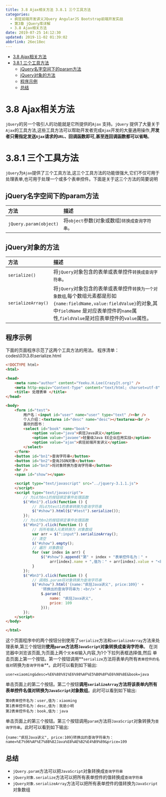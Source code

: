 ```yaml
---
title: 3.8 Ajax相关方法 3.8.1 三个工具方法
categories: 
  - 疯狂前端开发讲义JQuery AngularJS Bootstrap前端开发实战
  - 第3章 jQuery库详解
  - 3.8 Ajax相关方法
date: 2019-07-25 14:12:30
updated: 2019-11-02 01:39:02
abbrlink: 26ec18ec
---
```

- [3.8 Ajax相关方法](/ReadingNotes/26ec18ec/#3-8-Ajax相关方法)
- [3.8.1 三个工具方法](/ReadingNotes/26ec18ec/#3-8-1-三个工具方法)
    - [jQuery名字空间下的param方法](/ReadingNotes/26ec18ec/#jQuery名字空间下的param方法)
    - [jQuery对象的方法](/ReadingNotes/26ec18ec/#jQuery对象的方法)
    - [程序示例](/ReadingNotes/26ec18ec/#程序示例)
    - [总结](/ReadingNotes/26ec18ec/#总结)

<!--more-->
<script src="https://cdn.bootcss.com/jquery/3.4.0/jquery.slim.min.js"></script>
<script>$(document).ready(function () {$(".post-body > ul:nth-child(1)").hide();});</script>

<!--end-->
<!--SSTStart-->
# 3.8 Ajax相关方法 #
`jQuery`的另一个吸引人的功能就是它所提供的`Ajax` 支持。`jQuery` 提供了大量关于`Ajax`的工具方法,这些工具方法可以帮助开发者完成`Ajax`开发的大量通用操作,**开发者只需指定发送`Ajax`请求的`URL`、回调函数即可,甚至连回调函数都可以省略**。
# 3.8.1 三个工具方法 #
`jQuery`为`Ajax`提供了三个工具方法,这三个工具方法的功能很强大,它们不仅可用于处理表单,也可用于处理一个或多个表单控件。下面是关于这三个方法的简要说明
## jQuery名字空间下的param方法 ##
|方法|描述|
|:---|:---|
|`jQuery.param(object)`|将`object`参数(对象或数组)`转换成查询字符串`。|
## jQuery对象的方法 ##
|方法|描述|
|:---|:---|
|`serialize()`|将`jQuery`对象包含的表单或表单控件`转换成查询字符串`。|
|`serializeArray()`|将`jQuery`对象包含的表单或表单控件`转换为一个对象数组`,每个数组元素都是形如`{name:fieldName,value:fieldValue}`的对象,其中`fieldName` 是对应表单控件的`name`属性,`fieldValue`是对应表单控件的`value`属性。|
<!--SSTStop-->

## 程序示例 ##
下面的页面程序示范了这两个工具方法的用法。
程序清单：codes\03\3.8\serialize.html
```html
<!DOCTYPE html>
<html>

<head>
	<meta name="author" content="Yeeku.H.Lee(CrazyIt.org)" />
	<meta http-equiv="Content-Type" content="text/html; charset=utf-8" />
	<title> 处理表单 </title>
</head>

<body>
	<form id="test">
		用户名：<input id="user" name="user" type="text" /><br />
		个人介绍：<textarea id="desc" name="desc"></textarea><br />
		喜欢的图书：
		<select id="book" name="book">
			<option value="java">疯狂Java讲义</option>
			<option value="javaee">轻量级Java EE企业应用实战</option>
			<option value="ajax">疯狂前端开发讲义</option>
		</select>
	</form>
	<button id="bn1">查询字符串</button>
	<button id="bn2">查询JSON对象</button>
	<button id="bn3">将对象转换为查询字符串</button>
	<hr />
	<span id="show"></span>

	<script type="text/javascript" src="../jquery-3.1.1.js">
	</script>
	<script type="text/javascript">
		// 为id为bn1的按钮绑定事件处理函数
		$("#bn1").click(function () {
			// 将id为test1的表单转换为查询字符串
			$("#show").html($("#test").serialize());
		});
		// 为id为bn2的按钮绑定事件处理函数
		$("#bn2").click(function () {
			// 将所有输入元素转换为 对象数组
			var arr = $(":input").serializeArray();
			// 清空
			$("#show").empty();
			// 遍历 对象数组
			for (var index in arr) {
				$("#show").append("第" + index + "表单控件名为：" +
					arr[index].name + ",值为：" + arr[index].value + "<br />");
			}
		});
		$("#bn3").click(function () {
			// 调用$.param将对象转换为查询字符串
			$("#show").html('{name:"疯狂Java讲义", price:109}' +
				'转换出的查询字符串为：<br/>' +
				$.param({
					name: "疯狂Java讲义",
					price: 109
				}));
		});
	</script>
</body>

</html>
```
这个页面程序中的两个按钮分别使用了`serialize`方法和`serializeArray`方法来处理表单,第三个按钮则**使用`param`方法将`JavaScript`对象转换成查询字符串**。
在浏览器中浏览该页面,为页面上两个`文本框`输入内容,为1个下拉列表框选择值,然后
单击页面上第一个按钮。第一个按钮调用**`serialize`方法将表单内所有`表单控件的名值对`转换为`查询字符串`**。此时可以看到如下输出:
```
user=xiaoming&desc=%E6%88%91%E6%98%AF%E5%B0%8F%E6%98%8E&book=java
```
单击页面上的第二个按钮。第二个按钮**调用`serializeArray`方法将该表单内所有表单控件名值对转换为`JavaScript`对象数组**。此时可以看到如下输出:
```
第0表单控件名为：user,值为：xiaoming
第1表单控件名为：desc,值为：我是小明
第2表单控件名为：book,值为：java
```
单击页面上的第三个按钮。第三个按钮调用`param`方法将`JavaScript`对象转换为`查询字符串`。此时可以看到如下输出:
```
{name:"疯狂Java讲义", price:109}转换出的查询字符串为：
name=%E7%96%AF%E7%8B%82Java%E8%AE%B2%E4%B9%89&price=109
```
<!--SSTStart-->
## 总结 ##
- `jQuery.param`方法可以把`JavaScript`对象转换成`查询字符串`
- `jQuery对象.serialize`方法可以把所有表单控件的值转换成`查询字符串`
- `jQuery对象.serializeArray`方法可以把所有表单控件的值转换为`JavaScript`对象数组
<!--SSTStop-->
